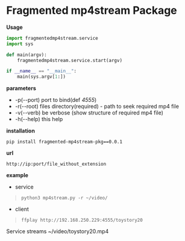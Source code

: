 # Fragmented mp4stream Package

**Usage**
```python 
import fragmentedmp4stream.service
import sys

def main(argv):
    fragmentedmp4stream.service.start(argv)

if __name__ == "__main__":
    main(sys.argv[1:])
```

**parameters**
* -p(--port) port to bind(def *4555*)
* -r(--root) files directory(required) - path to seek required mp4 file
* -v(--verb) be verbose (show structure of required mp4 file)
* -h(--help) this help

**installation**

`pip install fragmented-mp4stream-pkg==0.0.1`

**url**

`http://ip:port/file_without_extension`

**example**

* service
>`python3 mp4stream.py -r ~/video/`
* client
>`ffplay http://192.168.250.229:4555/toystory20`

Service streams ~/video/toystory20.mp4
